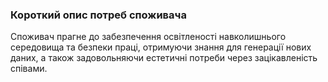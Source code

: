 ### Короткий опис потреб споживача
Споживач прагне до забезпечення освітленості навколишнього середовища та безпеки праці, отримуючи знання для генерації нових даних, а також задовольняючи естетичні потреби через зацікавленість співами.
